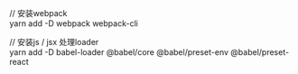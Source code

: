 // 安装webpack   
yarn add -D webpack webpack-cli

// 安装js / jsx 处理loader   
yarn add -D babel-loader @babel/core @babel/preset-env @babel/preset-react
